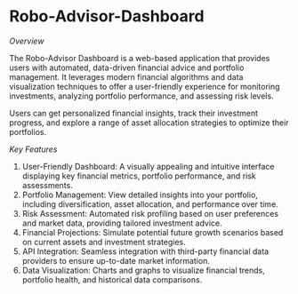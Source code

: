 # Robo-Advisor-Dashboard

*Overview*

The Robo-Advisor Dashboard is a web-based application that provides users with automated, data-driven financial advice and portfolio management. It leverages modern financial algorithms and data visualization techniques to offer a user-friendly experience for monitoring investments, analyzing portfolio performance, and assessing risk levels.

Users can get personalized financial insights, track their investment progress, and explore a range of asset allocation strategies to optimize their portfolios.

*Key Features*

1. User-Friendly Dashboard: A visually appealing and intuitive interface displaying key financial metrics, portfolio performance, and risk assessments.
2. Portfolio Management: View detailed insights into your portfolio, including diversification, asset allocation, and performance over time.
3. Risk Assessment: Automated risk profiling based on user preferences and market data, providing tailored investment advice.
4. Financial Projections: Simulate potential future growth scenarios based on current assets and investment strategies.
5. API Integration: Seamless integration with third-party financial data providers to ensure up-to-date market information.
6. Data Visualization: Charts and graphs to visualize financial trends, portfolio health, and historical data comparisons.
